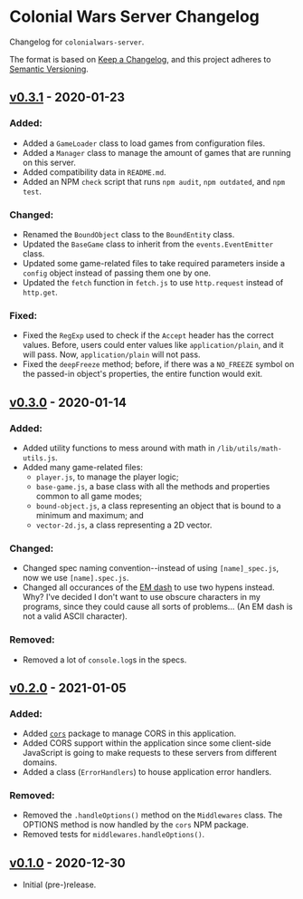 # Colonial Wars Server Changelog
Changelog for ``colonialwars-server``.

The format is based on [Keep a Changelog][1], and this project adheres to [Semantic Versioning][2].

## [v0.3.1] - 2020-01-23
### Added:
- Added a ``GameLoader`` class to load games from configuration files.
- Added a ``Manager`` class to manage the amount of games that are running on this server.
- Added compatibility data in ``README.md``.
- Added an NPM ``check`` script that runs ``npm audit``, ``npm outdated``, and ``npm test``.
### Changed:
- Renamed the ``BoundObject`` class to the ``BoundEntity`` class.
- Updated the ``BaseGame`` class to inherit from the ``events.EventEmitter`` class.
- Updated some game-related files to take required parameters inside a ``config`` object instead
of passing them one by one.
- Updated the ``fetch`` function in ``fetch.js`` to use ``http.request`` instead of ``http.get``.
### Fixed:
- Fixed the ``RegExp`` used to check if the ``Accept`` header has the correct values. Before,
users could enter values like ``application/plain``, and it will pass. Now, ``application/plain``
will not pass.
- Fixed the ``deepFreeze`` method; before, if there was a ``NO_FREEZE`` symbol on the passed-in object's
properties, the entire function would exit.

## [v0.3.0] - 2020-01-14
### Added:
- Added utility functions to mess around with math in ``/lib/utils/math-utils.js``.
- Added many game-related files:
  * ``player.js``, to manage the player logic;
  * ``base-game.js``, a base class with all the methods and properties common
  to all game modes;
  * ``bound-object.js``, a class representing an object that is bound to a minimum and maximum; and
  * ``vector-2d.js``, a class representing a 2D vector.
### Changed:
- Changed spec naming convention--instead of using ``[name]_spec.js``, now we use ``[name].spec.js``.
- Changed all occurances of the [EM dash](https://www.thesaurus.com/e/grammar/em-dash/) to use two
hypens instead. Why? I've decided I don't want to use obscure characters in my programs, since they could
cause all sorts of problems... (An EM dash is not a valid ASCII character).
### Removed:
- Removed a lot of ``console.log``s in the specs.

## [v0.2.0] - 2021-01-05
### Added:
- Added [``cors``](https://www.npmjs.com/package/cors) package to manage CORS in this application.
- Added CORS support within the application since some client-side JavaScript is going to
make requests to these servers from different domains.
- Added a class (``ErrorHandlers``) to house application error handlers.
### Removed:
- Removed the ``.handleOptions()`` method on the ``Middlewares`` class. The OPTIONS method is now
handled by the ``cors`` NPM package.
- Removed tests for ``middlewares.handleOptions()``.

## [v0.1.0] - 2020-12-30
- Initial (pre-)release.

[1]: https://keepachangelog.com/
[2]: https://semver.org

[v0.1.0]: https://github.com/Take-Some-Bytes/colonialwars-server/tree/4faa6df4e70ab7239b6d7edf29d22feb026657f3
[v0.2.0]: https://github.com/Take-Some-Bytes/colonialwars-server/tree/db96ffa372e8791d2a1cdbf47d4b69550b0cb3d4
[v0.3.0]: https://github.com/Take-Some-Bytes/colonialwars-server/tree/b4038be257524ea868baaf4cdd04893918946f8e
[v0.3.1]: https://github.com/Take-Some-Bytes/colonialwars-server/tree/main

